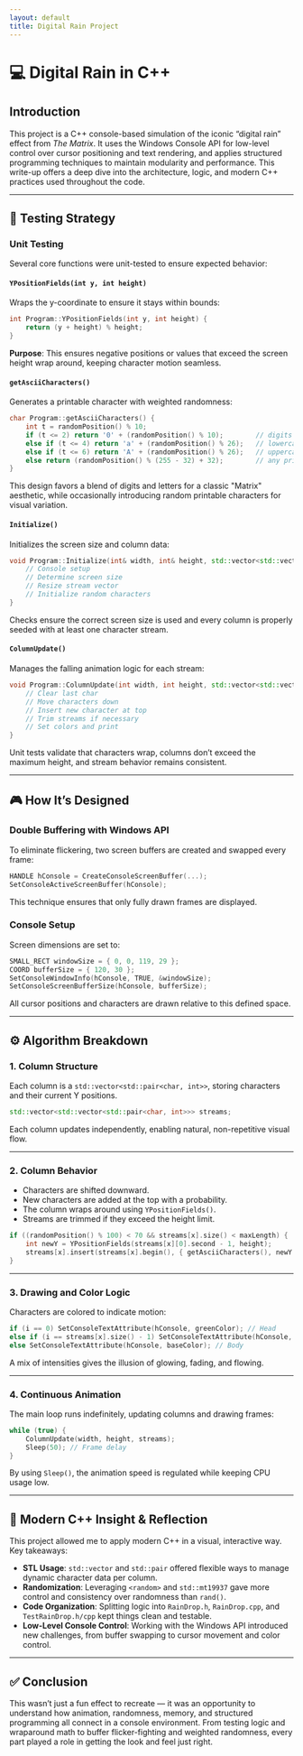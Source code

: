 ```yaml
---
layout: default
title: Digital Rain Project
---
```


# 💻 Digital Rain in C++

## Introduction

This project is a C++ console-based simulation of the iconic “digital rain” effect from *The Matrix*. It uses the Windows Console API for low-level control over cursor positioning and text rendering, and applies structured programming techniques to maintain modularity and performance. This write-up offers a deep dive into the architecture, logic, and modern C++ practices used throughout the code.

---

## 🧪 Testing Strategy

### Unit Testing

Several core functions were unit-tested to ensure expected behavior:

#### `YPositionFields(int y, int height)`

Wraps the y-coordinate to ensure it stays within bounds:

```cpp
int Program::YPositionFields(int y, int height) {
    return (y + height) % height;
}
```

**Purpose**: This ensures negative positions or values that exceed the screen height wrap around, keeping character motion seamless.

#### `getAsciiCharacters()`

Generates a printable character with weighted randomness:

```cpp
char Program::getAsciiCharacters() {
    int t = randomPosition() % 10;
    if (t <= 2) return '0' + (randomPosition() % 10);        // digits
    else if (t <= 4) return 'a' + (randomPosition() % 26);   // lowercase
    else if (t <= 6) return 'A' + (randomPosition() % 26);   // uppercase
    else return (randomPosition() % (255 - 32) + 32);        // any printable char
}
```

This design favors a blend of digits and letters for a classic "Matrix" aesthetic, while occasionally introducing random printable characters for visual variation.

#### `Initialize()`

Initializes the screen size and column data:

```cpp
void Program::Initialize(int& width, int& height, std::vector<std::vector<std::pair<char, int>>>& streams) {
    // Console setup
    // Determine screen size
    // Resize stream vector
    // Initialize random characters
}
```

Checks ensure the correct screen size is used and every column is properly seeded with at least one character stream.

#### `ColumnUpdate()`

Manages the falling animation logic for each stream:

```cpp
void Program::ColumnUpdate(int width, int height, std::vector<std::vector<std::pair<char, int>>>& streams) {
    // Clear last char
    // Move characters down
    // Insert new character at top
    // Trim streams if necessary
    // Set colors and print
}
```

Unit tests validate that characters wrap, columns don’t exceed the maximum height, and stream behavior remains consistent.

---

## 🎮 How It’s Designed

### Double Buffering with Windows API

To eliminate flickering, two screen buffers are created and swapped every frame:

```cpp
HANDLE hConsole = CreateConsoleScreenBuffer(...);
SetConsoleActiveScreenBuffer(hConsole);
```

This technique ensures that only fully drawn frames are displayed.

### Console Setup

Screen dimensions are set to:

```cpp
SMALL_RECT windowSize = { 0, 0, 119, 29 };
COORD bufferSize = { 120, 30 };
SetConsoleWindowInfo(hConsole, TRUE, &windowSize);
SetConsoleScreenBufferSize(hConsole, bufferSize);
```

All cursor positions and characters are drawn relative to this defined space.

---

## ⚙️ Algorithm Breakdown

### 1. Column Structure

Each column is a `std::vector<std::pair<char, int>>`, storing characters and their current Y positions.

```cpp
std::vector<std::vector<std::pair<char, int>>> streams;
```

Each column updates independently, enabling natural, non-repetitive visual flow.

---

### 2. Column Behavior

- Characters are shifted downward.
- New characters are added at the top with a probability.
- The column wraps around using `YPositionFields()`.
- Streams are trimmed if they exceed the height limit.

```cpp
if ((randomPosition() % 100) < 70 && streams[x].size() < maxLength) {
    int newY = YPositionFields(streams[x][0].second - 1, height);
    streams[x].insert(streams[x].begin(), { getAsciiCharacters(), newY });
}
```

---

### 3. Drawing and Color Logic

Characters are colored to indicate motion:

```cpp
if (i == 0) SetConsoleTextAttribute(hConsole, greenColor); // Head
else if (i == streams[x].size() - 1) SetConsoleTextAttribute(hConsole, fadedColor); // Tail
else SetConsoleTextAttribute(hConsole, baseColor); // Body
```

A mix of intensities gives the illusion of glowing, fading, and flowing.

---

### 4. Continuous Animation

The main loop runs indefinitely, updating columns and drawing frames:

```cpp
while (true) {
    ColumnUpdate(width, height, streams);
    Sleep(50); // Frame delay
}
```

By using `Sleep()`, the animation speed is regulated while keeping CPU usage low.

---

## 🧠 Modern C++ Insight & Reflection

This project allowed me to apply modern C++ in a visual, interactive way. Key takeaways:

- **STL Usage**: `std::vector` and `std::pair` offered flexible ways to manage dynamic character data per column.
- **Randomization**: Leveraging `<random>` and `std::mt19937` gave more control and consistency over randomness than `rand()`.
- **Code Organization**: Splitting logic into `RainDrop.h`, `RainDrop.cpp`, and `TestRainDrop.h/cpp` kept things clean and testable.
- **Low-Level Console Control**: Working with the Windows API introduced new challenges, from buffer swapping to cursor movement and color control.

---

## ✅ Conclusion

This wasn’t just a fun effect to recreate — it was an opportunity to understand how animation, randomness, memory, and structured programming all connect in a console environment. From testing logic and wraparound math to buffer flicker-fighting and weighted randomness, every part played a role in getting the look and feel just right.


